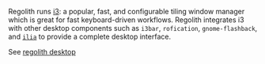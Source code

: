 Regolith runs [i3](https://i3wm.org/): a popular, fast, and configurable tiling window manager which is great for fast keyboard-driven workflows. Regolith integrates i3 with other desktop components such as `i3bar`, `rofication`, `gnome-flashback`, and [`ilia`](https://github.com/regolith-linux/ilia#readme) to provide a complete desktop interface.

See [regolith desktop](https://regolith-desktop.com/)